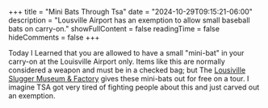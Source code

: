 +++
title = "Mini Bats Through Tsa"
date = "2024-10-29T09:15:21-06:00"
description = "Lousville Airport has an exemption to allow small baseball bats on carry-on."
showFullContent = false
readingTime = false
hideComments = false
+++

Today I Learned that you are allowed to have a small "mini-bat" in your carry-on at the Louisville Airport only. Items like this are normally considered a weapon and must be in a checked bag; but The [Lousiville Slugger Museum & Factory](https://www.sluggermuseum.com/) gives these mini-bats out for free on a tour. I imagine TSA got very tired of fighting people about this and just carved out an exemption.
